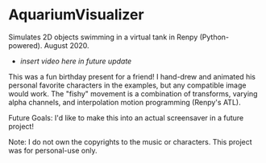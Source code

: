 # AquariumVisualizer
Simulates 2D objects swimming in a virtual tank in Renpy (Python-powered). August 2020.

- *insert video here in future update*

This was a fun birthday present for a friend! I hand-drew and animated his personal favorite characters in the examples, but any compatible image would work. The "fishy" movement is a combination of transforms, varying alpha channels, and interpolation motion programming (Renpy's ATL).

Future Goals: I'd like to make this into an actual screensaver in a future project!

Note: I do not own the copyrights to the music or characters. This project was for personal-use only.
